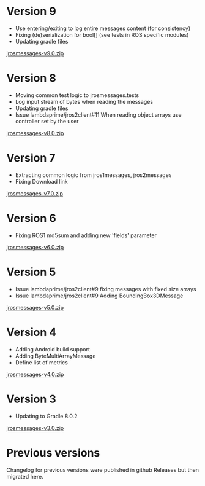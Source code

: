 # Version 9

- Use entering/exiting to log entire messages content (for consistency)
- Fixing (de)serialization for bool[] (see tests in ROS specific modules)
- Updating gradle files

[jrosmessages-v9.0.zip](https://github.com/lambdaprime/jrosmessages/raw/main/jrosmessages/release/jrosmessages-v9.0.zip)

# Version 8

- Moving common test logic to jrosmessages.tests
- Log input stream of bytes when reading the messages
- Updating gradle files
- Issue lambdaprime/jros2client#11 When reading object arrays use controller set by the user

[jrosmessages-v8.0.zip](https://github.com/lambdaprime/jrosmessages/raw/main/jrosmessages/release/jrosmessages-v8.0.zip)

# Version 7

- Extracting common logic from jros1messages, jros2messages
- Fixing Download link

[jrosmessages-v7.0.zip](https://github.com/lambdaprime/jrosmessages/raw/main/jrosmessages/release/jrosmessages-v7.0.zip)

# Version 6

- Fixing ROS1 md5sum and adding new 'fields' parameter

[jrosmessages-v6.0.zip](https://github.com/lambdaprime/jrosmessages/raw/main/jrosmessages/release/jrosmessages-v6.0.zip)

# Version 5

- Issue lambdaprime/jros2client#9 fixing messages with fixed size arrays
- Issue lambdaprime/jros2client#9 Adding BoundingBox3DMessage

[jrosmessages-v5.0.zip](https://github.com/lambdaprime/jrosmessages/raw/main/jrosmessages/release/jrosmessages-v5.0.zip)

# Version 4

- Adding Android build support
- Adding ByteMultiArrayMessage
- Define list of metrics

[jrosmessages-v4.0.zip](https://github.com/lambdaprime/jrosmessages/raw/main/jrosmessages/release/jrosmessages-v4.0.zip)

# Version 3

- Updating to Gradle 8.0.2

[jrosmessages-v3.0.zip](https://github.com/lambdaprime/jrosmessages/raw/main/jrosmessages/release/jrosmessages-v3.0.zip)

# Previous versions

Changelog for previous versions were published in github Releases but then migrated here.
